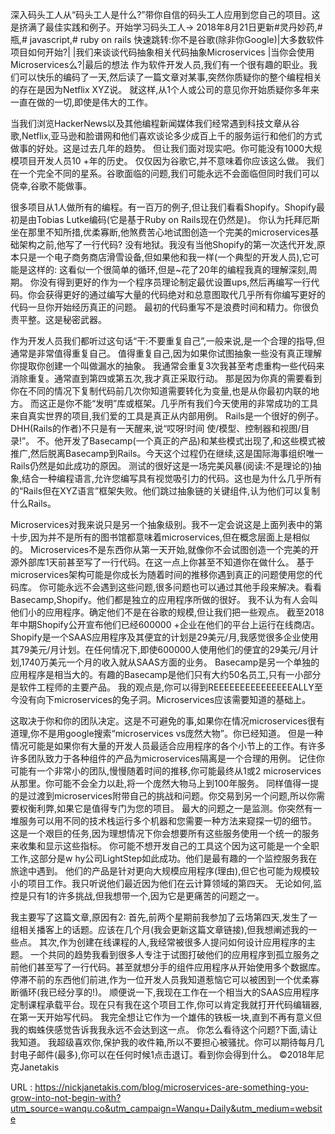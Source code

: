 深入码头工人从“码头工人是什么?”带你自信的码头工人应用到您自己的项目。这是挤满了最佳实践和例子。开始学习码头工人→ 
 2018年8月21日更新#灵丹妙药,#瓶,# javascript,# ruby on rails 
 快速跳转:你不是谷歌(除非你Google)|大多数软件项目如何开始?| |我们来谈谈代码抽象相关代码抽象Microservices |当你会使用Microservices么?|最后的想法 
 作为软件开发人员,我们有一个很有趣的职业。我们可以快乐的编码了一天,然后读了一篇文章对某事,突然你质疑你的整个编程相关的存在是因为Netflix XYZ说。 
 就这样,从1个人或公司的意见你开始质疑你多年来一直在做的一切,即使是伟大的工作。 
  
 当我们浏览HackerNews以及其他编程新闻媒体我们经常遇到科技文章从谷歌,Netflix,亚马逊和脸谱网和他们喜欢谈论多少成百上千的服务运行和他们的方式做事的好处。这是过去几年的趋势。 
 但让我们面对现实吧。你可能没有1000大规模项目开发人员10 +年的历史。 
 仅仅因为谷歌它,并不意味着你应该这么做。 
 我们在一个完全不同的星系。谷歌面临的问题,我们可能永远不会面临但同时我们可以侥幸,谷歌不能做事。 
  
 很多项目从1人做所有的编程。有一百万的例子,但让我们看看Shopify。Shopify最初是由Tobias Lutke编码(它是基于Ruby on Rails现在仍然是)。 
 你认为托拜厄斯坐在那里不知所措,优柔寡断,他煞费苦心地试图创造一个完美的microservices基础架构之前,他写了一行代码? 
 没有地狱。我没有当他Shopify的第一次迭代开发,原本只是一个电子商务商店滑雪设备,但如果他和我一样(一个典型的开发人员),它可能是这样的: 
 这看似一个很简单的循环,但是~花了20年的编程我真的理解深刻,周期。 
 你没有得到更好的作为一个程序员理论制定最优设置ups,然后再编写一行代码。你会获得更好的通过编写大量的代码绝对和总意图取代几乎所有你编写更好的代码一旦你开始经历真正的问题。 
 最初的代码重写不是浪费时间和精力。你很负责平整。这是秘密武器。 
  
 作为开发人员我们都听过这句话“干:不要重复自己”,一般来说,是一个合理的指导,但通常是非常值得重复自己。 
 值得重复自己,因为如果你试图抽象一些没有真正理解你提取你创建一个叫做漏水的抽象。 
 我通常会重复3次我甚至考虑重构一些代码来消除重复。通常直到第四或第五次,我才真正采取行动。 
 那是因为你真的需要看到你在不同的情况下复制代码前几次你知道需要转化为变量,也是从你最初内联的地方。 
 而这正是你不能“发明”库或框架。几乎所有我们今天使用的非常成功的工具来自真实世界的项目,我们爱的工具是真正从内部用例。 
 Rails是一个很好的例子。DHH(Rails的作者)不只是有一天醒来,说“哎呀!时间 
 使/模型、控制器和视图/目录!”。 
 不。他开发了Basecamp(一个真正的产品)和某些模式出现了,和这些模式被推广,然后脱离Basecamp到Rails。今天这个过程仍在继续,这是国际海事组织唯一Rails仍然是如此成功的原因。 
 测试的很好这是一场完美风暴(阅读:不是理论的)抽象,结合一种编程语言,允许您编写具有视觉吸引力的代码。这也是为什么几乎所有的“Rails但在XYZ语言”框架失败。他们跳过抽象链的关键组件,认为他们可以复制什么Rails。 
  
 Microservices对我来说只是另一个抽象级别。我不一定会说这是上面列表中的第十步,因为并不是所有的图书馆都意味着microservices,但在概念层面上是相似的。 
 Microservices不是东西你从第一天开始,就像你不会试图创造一个完美的开源外部库1天前甚至写了一行代码。在这一点上你甚至不知道你在做什么。 
 基于microservices架构可能是你成长为随着时间的推移你遇到真正的问题使用您的代码库。 
 你可能永远不会遇到这些问题,很多问题也可以通过其他手段来解决。看看Basecamp,Shopify。他们都是独立的应用程序所做的很好。 
 我不认为有人会叫他们小的应用程序。确定他们不是在谷歌的规模,但让我们把一些观点。 
 截至2018年中期Shopify公开宣布他们已经600000 +企业在他们的平台上运行在线商店。 
 Shopify是一个SAAS应用程序及其便宜的计划是29美元/月,我感觉很多企业使用其79美元/月计划。在任何情况下,即使600000人使用他们的便宜的29美元/月计划,1740万美元一个月的收入就从SAAS方面的业务。 
 Basecamp是另一个单独的应用程序是相当大的。有趣的Basecamp是他们只有大约50名员工,只有一小部分是软件工程师的主要产品。 
 我的观点是,你可以得到REEEEEEEEEEEEEEEALLY至今没有向下microservices的兔子洞。Microservices应该需要知道的基础上。 
  
 这取决于你和你的团队决定。这是不可避免的事,如果你在情况microservices很有道理,你不是用google搜索“microservices vs庞然大物”。你已经知道。 
 但是一种情况可能是如果你有大量的开发人员最适合应用程序的各个小节上的工作。有许多许多团队致力于各种组件的产品为microservices隔离是一个合理的用例。 
 记住你可能有一个非常小的团队,慢慢随着时间的推移,你可能最终从1或2 microservices从那里。你可能不会全力以赴,将一个庞然大物马上到100年服务。 
 同样值得一提的是过渡到microservices附带自己的挑战和问题。你交易到另一个问题,所以你需要权衡利弊,如果它是值得专门为您的项目。 
 最大的问题之一是监测。你突然有一堆服务可以用不同的技术栈运行多个机器和您需要一种方法来窥探一切的细节。 
 这是一个艰巨的任务,因为理想情况下你会想要所有这些服务使用一个统一的服务来收集和显示这些指标。 
 你可能不想开发自己的工具这个因为这可能是一个全职工作,这部分是w 
 hy公司LightStep如此成功。他们是最有趣的一个监控服务我在旅途中遇到。 
 他们的产品是针对更向大规模应用程序(理由),但它也可能为规模较小的项目工作。我只听说他们最近因为他们在云计算领域的第四天。 
 无论如何,监控是只有1的许多挑战,但我想带一个,因为它是更痛苦的问题之一。 
  
 我主要写了这篇文章,原因有2: 
 首先,前两个星期前我参加了云场第四天,发生了一组相关播客上的话题。应该在几个月(我会更新这篇文章链接),但我想阐述我的一些点。 
 其次,作为创建在线课程的人,我经常被很多人提问如何设计应用程序的主题。 
 一个共同的趋势我看到很多人专注于试图打破他们的应用程序到孤立服务之前他们甚至写了一行代码。甚至就想分手的组件应用程序从开始使用多个数据库。 
 停滞不前的东西他们前进,作为一位开发人员我知道惹恼它可以被困到一个优柔寡断循环(我已经分享的!)。 
 顺便说一下,我现在工作在一个相当大的SAAS应用程序定制课程承载平台。现在只有我在这个项目工作,你可以肯定我就打开代码编辑器,在第一天开始写代码。 
 我完全想让它作为一个雄伟的铁板一块,直到不再有意义但我的蜘蛛侠感觉告诉我我永远不会达到这一点。 
 你怎么看待这个问题?下面,请让我知道。 
 我超级喜欢你,保护我的收件箱,所以不要担心被骚扰。你可以期待每月几封电子邮件(最多),你可以在任何时候1点击退订。看到你会得到什么。 
 ©2018年尼克Janetakis 
  
   
  URL : https://nickjanetakis.com/blog/microservices-are-something-you-grow-into-not-begin-with?utm_source=wanqu.co&utm_campaign=Wanqu+Daily&utm_medium=website
